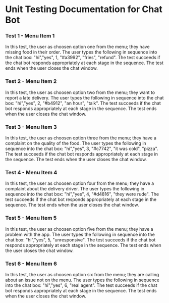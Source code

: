 # Unit Testing Documentation for Chat Bot
### Test 1 - Menu Item 1
In this test, the user as choosen option one from the menu; they have missing food in their order.
The user types the following in sequence into the chat box: "hi","yes", 1, "#a3992", "fries", "refund". 
The test succeeds if the chat bot responds appropriately at each stage in the sequence.
The test ends when the user closes the chat window.

### Test 2 - Menu Item 2
In this test, the user as choosen option two from the menu; they want to report a late delivery.
The user types the following in sequence into the chat box: "hi","yes", 2, "#b4912", "an hour", "talk". 
The test succeeds if the chat bot responds appropriately at each stage in the sequence.
The test ends when the user closes the chat window.

### Test 3 - Menu Item 3
In this test, the user as choosen option three from the menu; they have a complaint on the quality of the food.
The user types the following in sequence into the chat box: "hi","yes", 3, "#c7742", "it was cold", "pizza". 
The test succeeds if the chat bot responds appropriately at each stage in the sequence.
The test ends when the user closes the chat window.

### Test 4 - Menu Item 4
In this test, the user as choosen option four from the menu; they have a complaint about the delivery driver.
The user types the following in sequence into the chat box: "hi","yes", 4, "#d4816", "they were rude". 
The test succeeds if the chat bot responds appropriately at each stage in the sequence.
The test ends when the user closes the chat window.

### Test 5 - Menu Item 5
In this test, the user as choosen option five from the menu; they have a problem with the app.
The user types the following in sequence into the chat box: "hi","yes", 5, "unresponsive". 
The test succeeds if the chat bot responds appropriately at each stage in the sequence.
The test ends when the user closes the chat window.

### Test 6 - Menu Item 6
In this test, the user as choosen option six from the menu; they are calling about an issue not on the menu.
The user types the following in sequence into the chat box: "hi","yes", 6, "real agent". 
The test succeeds if the chat bot responds appropriately at each stage in the sequence.
The test ends when the user closes the chat window.

